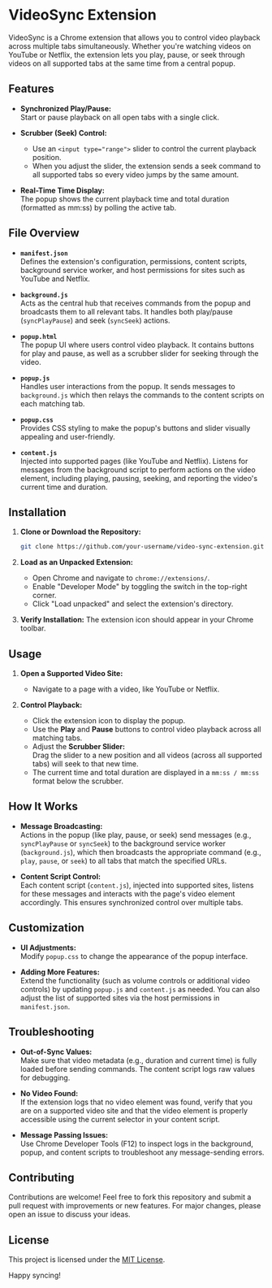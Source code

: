 # VideoSync Extension

VideoSync is a Chrome extension that allows you to control video playback across multiple tabs simultaneously. Whether you're watching videos on YouTube or Netflix, the extension lets you play, pause, or seek through videos on all supported tabs at the same time from a central popup.

## Features

- **Synchronized Play/Pause:**  
  Start or pause playback on all open tabs with a single click.
  
- **Scrubber (Seek) Control:**  
  - Use an `<input type="range">` slider to control the current playback position.
  - When you adjust the slider, the extension sends a seek command to all supported tabs so every video jumps by the same amount.
  
- **Real-Time Time Display:**  
  The popup shows the current playback time and total duration (formatted as mm:ss) by polling the active tab.

## File Overview

- **`manifest.json`**  
  Defines the extension's configuration, permissions, content scripts, background service worker, and host permissions for sites such as YouTube and Netflix.

- **`background.js`**  
  Acts as the central hub that receives commands from the popup and broadcasts them to all relevant tabs. It handles both play/pause (`syncPlayPause`) and seek (`syncSeek`) actions.

- **`popup.html`**  
  The popup UI where users control video playback. It contains buttons for play and pause, as well as a scrubber slider for seeking through the video.

- **`popup.js`**  
  Handles user interactions from the popup. It sends messages to `background.js` which then relays the commands to the content scripts on each matching tab.

- **`popup.css`**  
  Provides CSS styling to make the popup's buttons and slider visually appealing and user-friendly.

- **`content.js`**  
  Injected into supported pages (like YouTube and Netflix). Listens for messages from the background script to perform actions on the video element, including playing, pausing, seeking, and reporting the video's current time and duration.

## Installation

1. **Clone or Download the Repository:**
   ```bash
   git clone https://github.com/your-username/video-sync-extension.git
   ```
   
2. **Load as an Unpacked Extension:**
   - Open Chrome and navigate to `chrome://extensions/`.
   - Enable "Developer Mode" by toggling the switch in the top-right corner.
   - Click "Load unpacked" and select the extension's directory.

3. **Verify Installation:**
   The extension icon should appear in your Chrome toolbar.

## Usage

1. **Open a Supported Video Site:**
   - Navigate to a page with a video, like YouTube or Netflix.

2. **Control Playback:**
   - Click the extension icon to display the popup.
   - Use the **Play** and **Pause** buttons to control video playback across all matching tabs.
   - Adjust the **Scrubber Slider:**  
     Drag the slider to a new position and all videos (across all supported tabs) will seek to that new time.
   - The current time and total duration are displayed in a `mm:ss / mm:ss` format below the scrubber.

## How It Works

- **Message Broadcasting:**  
  Actions in the popup (like play, pause, or seek) send messages (e.g., `syncPlayPause` or `syncSeek`) to the background service worker (`background.js`), which then broadcasts the appropriate command (e.g., `play`, `pause`, or `seek`) to all tabs that match the specified URLs.

- **Content Script Control:**  
  Each content script (`content.js`), injected into supported sites, listens for these messages and interacts with the page's video element accordingly. This ensures synchronized control over multiple tabs.

## Customization

- **UI Adjustments:**  
  Modify `popup.css` to change the appearance of the popup interface.

- **Adding More Features:**  
  Extend the functionality (such as volume controls or additional video controls) by updating `popup.js` and `content.js` as needed. You can also adjust the list of supported sites via the host permissions in `manifest.json`.

## Troubleshooting

- **Out-of-Sync Values:**  
  Make sure that video metadata (e.g., duration and current time) is fully loaded before sending commands. The content script logs raw values for debugging.
  
- **No Video Found:**  
  If the extension logs that no video element was found, verify that you are on a supported video site and that the video element is properly accessible using the current selector in your content script.

- **Message Passing Issues:**  
  Use Chrome Developer Tools (F12) to inspect logs in the background, popup, and content scripts to troubleshoot any message-sending errors.

## Contributing

Contributions are welcome! Feel free to fork this repository and submit a pull request with improvements or new features. For major changes, please open an issue to discuss your ideas.

## License

This project is licensed under the [MIT License](LICENSE).

Happy syncing! 
